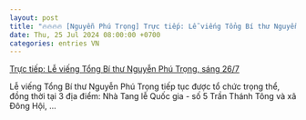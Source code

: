 ```yaml
---
layout: post
title: "🔥🔥🔥🔥 [Nguyễn Phú Trọng] Trực tiếp: Lễ viếng Tổng Bí thư Nguyễn Phú Trọng, sáng 26/7"
date: Thu, 25 Jul 2024 08:00:00 +0700
categories: entries VN
---
```

[Trực tiếp: Lễ viếng Tổng Bí thư Nguyễn Phú Trọng, sáng 26/7](https://baotintuc.vn/thoi-su/truc-tiep-le-vieng-tong-bi-thu-nguyen-phu-trong-sang-267-20240726063018772.htm)

Lễ viếng Tổng Bí thư Nguyễn Phú Trọng tiếp tục được tổ chức trọng thể, đồng thời tại 3 địa điểm: Nhà Tang lễ Quốc gia - số 5 Trần Thánh Tông và xã Đông Hội, ...

